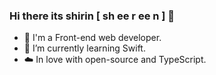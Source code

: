 ### Hi there its shirin [ sh ee r ee n ] 👋

- 🔭 I'm a Front-end web developer.
- 🌱 I’m currently learning Swift.
- :cloud: In love with open-source and TypeScript.
